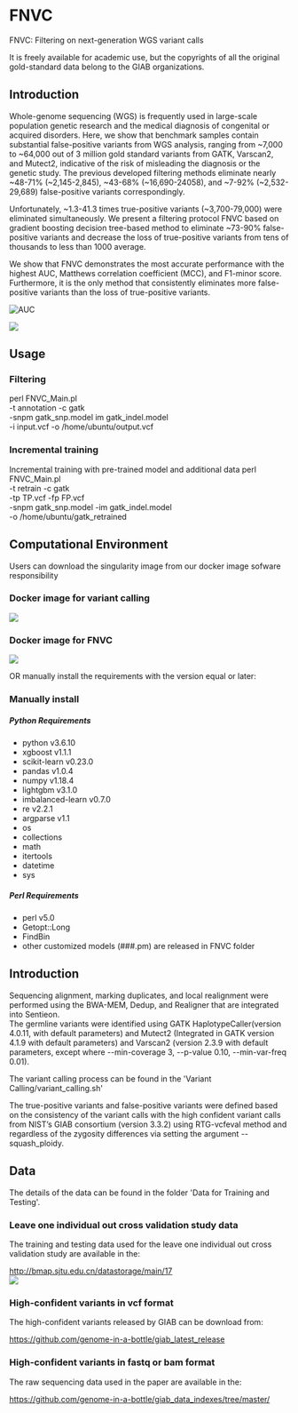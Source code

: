 # FNVC
FNVC: Filtering on next-generation WGS variant calls<br>

It is freely available for academic use, but the copyrights of all the original gold-standard data belong to the GIAB organizations.<br>

Introduction
------------
  Whole-genome sequencing (WGS) is frequently used in large-scale population genetic research and the medical diagnosis of congenital or acquired disorders. Here, we show that benchmark samples contain substantial false-positive variants from WGS analysis, ranging from ~7,000 to ~64,000 out of 3 million gold standard variants from GATK, Varscan2, and Mutect2, indicative of the risk of misleading the diagnosis or the genetic study. The previous developed filtering methods eliminate nearly ~48-71% (~2,145-2,845), ~43-68% (~16,690-24058), and ~7-92% (~2,532-29,689) false-positive variants correspondingly.<br>

  Unfortunately, ~1.3-41.3 times true-positive variants (~3,700-79,000) were eliminated simultaneously. We present a filtering protocol FNVC based on gradient boosting decision tree-based method to eliminate ~73-90% false-positive variants and decrease the loss of true-positive variants from tens of thousands to less than 1000 average.<br> 
  
  We show that FNVC demonstrates the most accurate performance with the highest AUC, Matthews correlation coefficient (MCC), and F1-minor score. Furthermore, it is the only method that consistently eliminates more false-positive variants than the loss of true-positive variants.<br>

![AUC](Pictures/Comparison_of_different_methods.png)<br>

![](Pictures/Measurement_using_MCC_OFO.png)<br>


Usage
------------
### Filtering
perl FNVC_Main.pl \
	-t annotation -c gatk \
	-snpm gatk_snp.model im gatk_indel.model\
	-i input.vcf -o /home/ubuntu/output.vcf

### Incremental training
Incremental training with pre-trained model and additional data
perl FNVC_Main.pl \
	-t retrain -c gatk \
	-tp TP.vcf -fp FP.vcf \
	-snpm gatk_snp.model -im gatk_indel.model \
	-o /home/ubuntu/gatk_retrained

Computational Environment
------------
Users can download the singularity image from our docker image sofware responsibility<br>

### Docker image for variant calling

![](Pictures/Variant_calling_docker_image.png)<br>


### Docker image for FNVC

![](Pictures/FNVC_docker_image.png)<br>

OR manually install the requirements with the version equal or later:<br>

### Manually install
##### Python Requirements
* python v3.6.10
* xgboost v1.1.1
* scikit-learn v0.23.0
* pandas v1.0.4
* numpy v1.18.4
* lightgbm v3.1.0
* imbalanced-learn v0.7.0
* re v2.2.1
* argparse v1.1
* os 
* collections 
* math
* itertools
* datetime
* sys

##### Perl Requirements
* perl v5.0
* Getopt::Long
* FindBin
* other customized models (###.pm) are released in FNVC folder

Introduction
------------
Sequencing alignment, marking duplicates, and local realignment were performed using the BWA-MEM, Dedup, and Realigner that are integrated into Sentieon.<br>
The germline variants were identified using GATK HaplotypeCaller(version 4.0.11, with default parameters) and Mutect2 (Integrated in GATK version 4.1.9 with default parameters) and Varscan2 (version 2.3.9 with default parameters, except where --min-coverage 3, --p-value 0.10, --min-var-freq 0.01).<br>

The variant calling process can be found in the 'Variant Calling/variant_calling.sh'<br>

The true-positive variants and false-positive variants were defined based on the consistency of the variant calls with the high confident variant calls from NIST’s GIAB consortium (version 3.3.2) using RTG-vcfeval method and regardless of the zygosity differences via setting the argument --squash_ploidy.<br>

Data
------------
The details of the data can be found in the folder 'Data for Training and Testing'.<br>

### Leave one individual out cross validation study data
The training and testing data used for the leave one individual out cross validation study are available in the: <br>

http://bmap.sjtu.edu.cn/datastorage/main/17 <br>
![](Pictures/Data_location.png)<br>

### High-confident variants in vcf format

The high-confident variants released by GIAB can be download from: <br>

https://github.com/genome-in-a-bottle/giab_latest_release <br>

### High-confident variants in fastq or bam format
The raw sequencing data used in the paper are available in the: <br>

https://github.com/genome-in-a-bottle/giab_data_indexes/tree/master/ <br>
